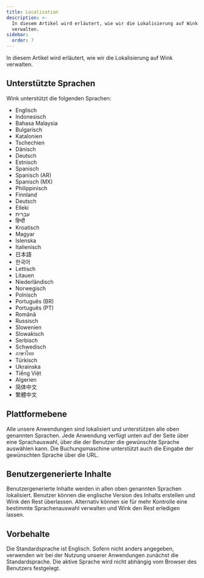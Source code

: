 ```yaml
---
title: Localization
description: >-
  In diesem Artikel wird erläutert, wie wir die Lokalisierung auf Wink
  verwalten.
sidebar:
  order: 7
---
```

In diesem Artikel wird erläutert, wie wir die Lokalisierung auf Wink verwalten.

## Unterstützte Sprachen

Wink unterstützt die folgenden Sprachen:

* Englisch
* Indonesisch
* Bahasa Malaysia
* Bulgarisch
* Katalonien
* Tschechien
* Dänisch
* Deutsch
* Estnisch
* Spanisch
* Spanisch (AR)
* Spanisch (MX)
* Philippinisch
* Finnland
* Deutsch
* Elleki
* עברית
* हिन्दी
* Kroatisch
* Magyar
* Islenska
* Italienisch
* 日本語
* 한국어
* Lettisch
* Litauen
* Niederländisch
* Norwegisch
* Polnisch
* Português (BR)
* Português (PT)
* Română
* Russisch
* Slowenien
* Slowakisch
* Serbisch
* Schwedisch
* ภาษาไทย
* Türkisch
* Ukrainska
* Tiếng Việt
* Algerien
* 简体中文
* 繁體中文

## Plattformebene

Alle unsere Anwendungen sind lokalisiert und unterstützen alle oben genannten Sprachen. Jede Anwendung verfügt unten auf der Seite über eine Sprachauswahl, über die der Benutzer die gewünschte Sprache auswählen kann. Die Buchungsmaschine unterstützt auch die Eingabe der gewünschten Sprache über die URL.

## Benutzergenerierte Inhalte

Benutzergenerierte Inhalte werden in allen oben genannten Sprachen lokalisiert. Benutzer können die englische Version des Inhalts erstellen und Wink den Rest überlassen. Alternativ können sie für mehr Kontrolle eine bestimmte Sprachenauswahl verwalten und Wink den Rest erledigen lassen.

## Vorbehalte

Die Standardsprache ist Englisch. Sofern nicht anders angegeben, verwenden wir bei der Nutzung unserer Anwendungen zunächst die Standardsprache. Die aktive Sprache wird nicht abhängig vom Browser des Benutzers festgelegt.

